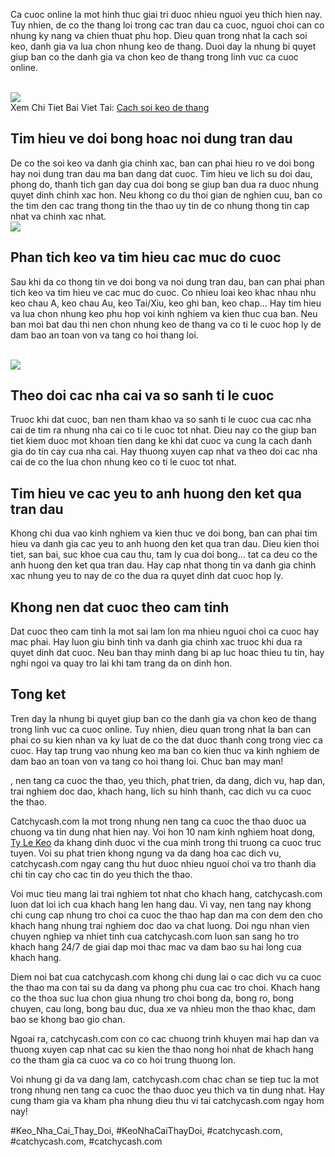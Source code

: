 <p>Ca cuoc online la mot hinh thuc giai tri duoc nhieu nguoi yeu thich hien nay. Tuy nhien, de co the thang loi trong cac tran dau ca cuoc, nguoi choi can co nhung ky nang va chien thuat phu hop. Dieu quan trong nhat la cach soi keo, danh gia va lua chon nhung keo de thang. Duoi day la nhung bi quyet giup ban co the danh gia va chon keo de thang trong linh vuc ca cuoc online.</p><br><img src="https://catchycash.com/wp-content/uploads/2025/02/anh-huong-thoi-tiet-den-keo-bong-da-1.jpg"></br>
Xem Chi Tiet Bai Viet Tai: <a href="https://catchycash.com/cach-soi-keo-de-thang/">Cach soi keo de thang</a><h2>Tim hieu ve doi bong hoac noi dung tran dau</h2><p>De co the soi keo va danh gia chinh xac, ban can phai hieu ro ve doi bong hay noi dung tran dau ma ban dang dat cuoc. Tim hieu ve lich su doi dau, phong do, thanh tich gan day cua doi bong se giup ban dua ra duoc nhung quyet dinh chinh xac hon. Neu khong co du thoi gian de nghien cuu, ban co the tim den cac trang thong tin the thao uy tin de co nhung thong tin cap nhat va chinh xac nhat.<br><img src="https://catchycash.com/wp-content/uploads/2025/02/doi-hinh-thi-dau-1.jpg"></br><h2>Phan tich keo va tim hieu cac muc do cuoc</h2><p>Sau khi da co thong tin ve doi bong va noi dung tran dau, ban can phai phan tich keo va tim hieu ve cac muc do cuoc. Co nhieu loai keo khac nhau nhu keo chau A, keo chau Au, keo Tai/Xiu, keo ghi ban, keo chap... Hay tim hieu va lua chon nhung keo phu hop voi kinh nghiem va kien thuc cua ban. Neu ban moi bat dau thi nen chon nhung keo de thang va co ti le cuoc hop ly de dam bao an toan von va tang co hoi thang loi.</p><br><img src="https://catchycash.com/wp-content/uploads/2025/02/cach-soi-keo-de-thang-1.jpg"></br><h2>Theo doi cac nha cai va so sanh ti le cuoc</h2><p>Truoc khi dat cuoc, ban nen tham khao va so sanh ti le cuoc cua cac nha cai de tim ra nhung nha cai co ti le cuoc tot nhat. Dieu nay co the giup ban tiet kiem duoc mot khoan tien dang ke khi dat cuoc va cung la cach danh gia do tin cay cua nha cai. Hay thuong xuyen cap nhat va theo doi cac nha cai de co the lua chon nhung keo co ti le cuoc tot nhat.<h2>Tim hieu ve cac yeu to anh huong den ket qua tran dau</h2><p>Khong chi dua vao kinh nghiem va kien thuc ve doi bong, ban can phai tim hieu va danh gia cac yeu to anh huong den ket qua tran dau. Dieu kien thoi tiet, san bai, suc khoe cua cau thu, tam ly cua doi bong... tat ca deu co the anh huong den ket qua tran dau. Hay cap nhat thong tin va danh gia chinh xac nhung yeu to nay de co the dua ra quyet dinh dat cuoc hop ly.</p><h2>Khong nen dat cuoc theo cam tinh</h2><p>Dat cuoc theo cam tinh la mot sai lam lon ma nhieu nguoi choi ca cuoc hay mac phai. Hay luon giu binh tinh va danh gia chinh xac truoc khi dua ra quyet dinh dat cuoc. Neu ban thay minh dang bi ap luc hoac thieu tu tin, hay nghi ngoi va quay tro lai khi tam trang da on dinh hon.<h2>Tong ket</h2><p>Tren day la nhung bi quyet giup ban co the danh gia va chon keo de thang trong linh vuc ca cuoc online. Tuy nhien, dieu quan trong nhat la ban can phai co su kien nhan va ky luat de co the dat duoc thanh cong trong viec ca cuoc. Hay tap trung vao nhung keo ma ban co kien thuc va kinh nghiem de dam bao an toan von va tang co hoi thang loi. Chuc ban may man!</p><p>, nen tang ca cuoc the thao, yeu thich, phat trien, da dang, dich vu, hap dan, trai nghiem doc dao, khach hang, lich su hinh thanh, cac dich vu ca cuoc the thao. 

Catchycash.com la mot trong nhung nen tang ca cuoc the thao duoc ua chuong va tin dung nhat hien nay. Voi hon 10 nam kinh nghiem hoat dong, <a href="https://catchycash.com/">Ty Le Keo</a> da khang dinh duoc vi the cua minh trong thi truong ca cuoc truc tuyen. Voi su phat trien khong ngung va da dang hoa cac dich vu, catchycash.com ngay cang thu hut duoc nhieu nguoi choi va tro thanh dia chi tin cay cho cac tin do yeu thich the thao.

Voi muc tieu mang lai trai nghiem tot nhat cho khach hang, catchycash.com luon dat loi ich cua khach hang len hang dau. Vi vay, nen tang nay khong chi cung cap nhung tro choi ca cuoc the thao hap dan ma con dem den cho khach hang nhung trai nghiem doc dao va chat luong. Doi ngu nhan vien chuyen nghiep va nhiet tinh cua catchycash.com luon san sang ho tro khach hang 24/7 de giai dap moi thac mac va dam bao su hai long cua khach hang.

Diem noi bat cua catchycash.com khong chi dung lai o cac dich vu ca cuoc the thao ma con tai su da dang va phong phu cua cac tro choi. Khach hang co the thoa suc lua chon giua nhung tro choi bong da, bong ro, bong chuyen, cau long, bong bau duc, dua xe va nhieu mon the thao khac, dam bao se khong bao gio chan.

Ngoai ra, catchycash.com con co cac chuong trinh khuyen mai hap dan va thuong xuyen cap nhat cac su kien the thao nong hoi nhat de khach hang co the tham gia ca cuoc va co co hoi trung thuong lon.

Voi nhung gi da va dang lam, catchycash.com chac chan se tiep tuc la mot trong nhung nen tang ca cuoc the thao duoc yeu thich va tin dung nhat. Hay cung tham gia va kham pha nhung dieu thu vi tai catchycash.com ngay hom nay!</p>
#Keo_Nha_Cai_Thay_Doi, #KeoNhaCaiThayDoi, #catchycash.com, #catchycash.com, #catchycash.com
